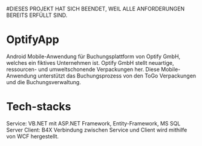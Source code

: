 #DIESES PROJEKT HAT SICH BEENDET, WEIL ALLE ANFORDERUNGEN BEREITS ERFÜLLT SIND.

# OptifyApp
Android Mobile-Anwendung für Buchungsplattform von Optify GmbH, welches ein fiktives Unternehmen ist. Optify GmbH stellt neuartige, ressourcen- und
umweltschonende Verpackungen her. Diese Mobile-Anwendung unterstützt das Buchungsprozess von den ToGo Verpackungen und die Buchungsverwaltung.

# Tech-stacks
Service: VB.NET mit ASP.NET Framework, Entity-Framework, MS SQL Server
Client: B4X
Verbindung zwischen Service und Client wird mithilfe von WCF hergestellt.

